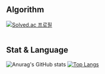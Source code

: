 ## Algorithm
[![Solved.ac 프로필](http://mazassumnida.wtf/api/v2/generate_badge?boj=richkc2006)](https://solved.ac/richkc2006)
<br>
<br>
## Stat & Language
![Anurag's GitHub stats](https://github-readme-stats.vercel.app/api?username=skc-98&show_icons=true&theme=dark)
﻿[![Top Langs](https://github-readme-stats.vercel.app/api/top-langs/?username=skc-98&langs_count=10&layout=compact&theme=dark)](https://github.com/skc-98/skc-98)
